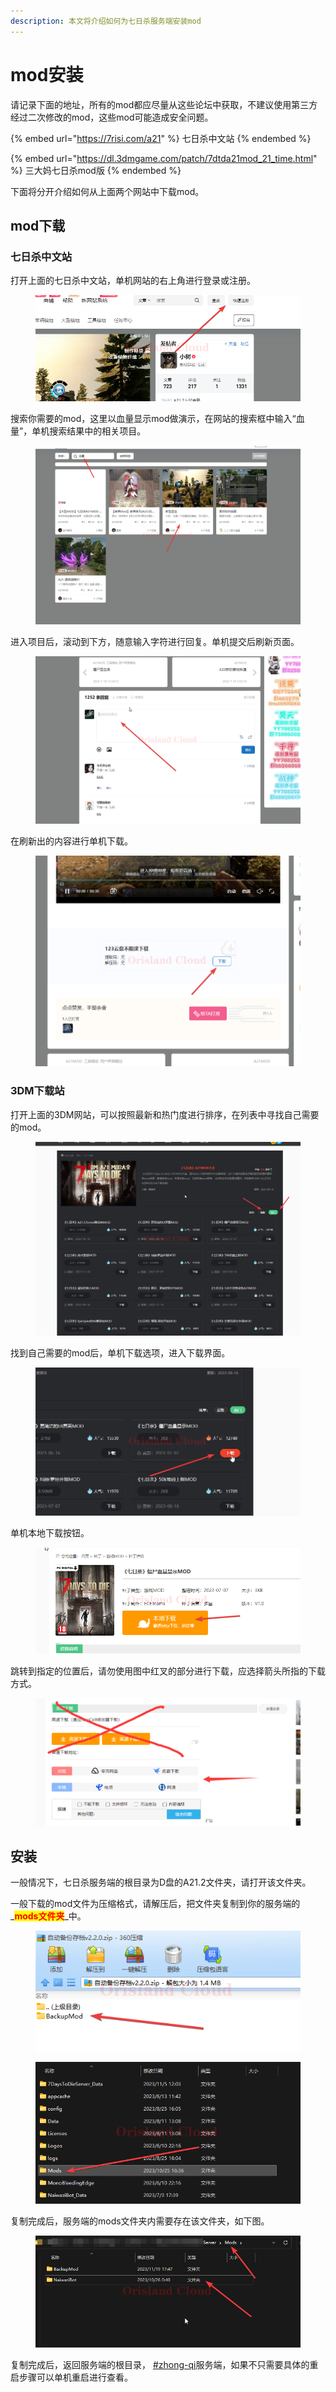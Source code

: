 ```yaml
---
description: 本文将介绍如何为七日杀服务端安装mod
---
```


# mod安装

请记录下面的地址，所有的mod都应尽量从这些论坛中获取，不建议使用第三方经过二次修改的mod，这些mod可能造成安全问题。

{% embed url="https://7risi.com/a21" %}
七日杀中文站
{% endembed %}

{% embed url="https://dl.3dmgame.com/patch/7dtda21mod_21_time.html" %}
三大妈七日杀mod版
{% endembed %}

下面将分开介绍如何从上面两个网站中下载mod。

## mod下载

### 七日杀中文站

打开上面的七日杀中文站，单机网站的右上角进行登录或注册。

<figure><img src="../../.gitbook/assets/chrome_y1QMeBsiEg.png" alt=""><figcaption></figcaption></figure>

搜索你需要的mod，这里以血量显示mod做演示，在网站的搜索框中输入“血量”，单机搜索结果中的相关项目。

<figure><img src="../../.gitbook/assets/chrome_n5AgNWPiOS.png" alt=""><figcaption></figcaption></figure>

进入项目后，滚动到下方，随意输入字符进行回复。单机提交后刷新页面。

<figure><img src="../../.gitbook/assets/chrome_sZ9pxy5ZLa.png" alt=""><figcaption></figcaption></figure>

在刷新出的内容进行单机下载。

<figure><img src="../../.gitbook/assets/chrome_VrZmqUprhN.png" alt=""><figcaption></figcaption></figure>

### 3DM下载站

打开上面的3DM网站，可以按照最新和热门度进行排序，在列表中寻找自己需要的mod。

<figure><img src="../../.gitbook/assets/chrome_sG5K9K9xqU.png" alt=""><figcaption></figcaption></figure>

找到自己需要的mod后，单机下载选项，进入下载界面。

<figure><img src="../../.gitbook/assets/chrome_m6ibuIoJHu.png" alt=""><figcaption></figcaption></figure>

单机本地下载按钮。

<figure><img src="../../.gitbook/assets/chrome_gAsTbu5ATy.png" alt=""><figcaption></figcaption></figure>

跳转到指定的位置后，请勿使用图中红叉的部分进行下载，应选择箭头所指的下载方式。

<figure><img src="../../.gitbook/assets/image (44).png" alt=""><figcaption></figcaption></figure>

## 安装

一般情况下，七日杀服务端的根目录为D盘的A21.2文件夹，请打开该文件夹。

一般下载的mod文件为压缩格式，请解压后，把文件夹复制到你的服务端的_<mark style="color:red;">**mods文件夹**</mark>_中。

<figure><img src="../../.gitbook/assets/dsLK17dzWp.png" alt=""><figcaption></figcaption></figure>

<figure><img src="../../.gitbook/assets/explorer_6h2OJBY3gd.png" alt=""><figcaption></figcaption></figure>

复制完成后，服务端的mods文件夹内需要存在该文件夹，如下图。

<figure><img src="../../.gitbook/assets/explorer_heyGj1ByuE.png" alt=""><figcaption></figcaption></figure>

复制完成后，返回服务端的根目录， [#zhong-qi](qi-dong-guan-bi-zhong-qi.md#zhong-qi "mention")服务端，如果不只需要具体的重启步骤可以单机重启进行查看。
